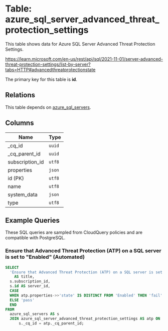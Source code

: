# Table: azure_sql_server_advanced_threat_protection_settings

This table shows data for Azure SQL Server Advanced Threat Protection Settings.

https://learn.microsoft.com/en-us/rest/api/sql/2021-11-01/server-advanced-threat-protection-settings/list-by-server?tabs=HTTP#advancedthreatprotectionstate

The primary key for this table is **id**.

## Relations

This table depends on [azure_sql_servers](azure_sql_servers.md).

## Columns

| Name          | Type          |
| ------------- | ------------- |
|_cq_id|`uuid`|
|_cq_parent_id|`uuid`|
|subscription_id|`utf8`|
|properties|`json`|
|id (PK)|`utf8`|
|name|`utf8`|
|system_data|`json`|
|type|`utf8`|

## Example Queries

These SQL queries are sampled from CloudQuery policies and are compatible with PostgreSQL.

### Ensure that Advanced Threat Protection (ATP) on a SQL server is set to "Enabled" (Automated)

```sql
SELECT
  'Ensure that Advanced Threat Protection (ATP) on a SQL server is set to "Enabled" (Automated)'
    AS title,
  s.subscription_id,
  s.id AS server_id,
  CASE
  WHEN atp.properties->>'state' IS DISTINCT FROM 'Enabled' THEN 'fail'
  ELSE 'pass'
  END
FROM
  azure_sql_servers AS s
  JOIN azure_sql_server_advanced_threat_protection_settings AS atp ON
      s._cq_id = atp._cq_parent_id;
```


